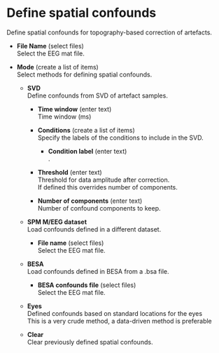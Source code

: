# Define spatial confounds  
Define spatial confounds for topography-based correction of artefacts.   

* **File Name** (select files)  
Select the EEG mat file.   

* **Mode** (create a list of items)  
Select methods for defining spatial confounds.   

    * **SVD**   
    Define confounds from SVD of artefact samples.   

        * **Time window** (enter text)  
        Time window (ms)   

        * **Conditions** (create a list of items)  
        Specify the labels of the conditions to include in the SVD.   

            * **Condition label** (enter text)  
            .   

        * **Threshold** (enter text)  
        Threshold for data amplitude after correction.   
        If defined this overrides number of components.   

        * **Number of components** (enter text)  
        Number of confound components to keep.   

    * **SPM M/EEG dataset**   
    Load confounds defined in a different dataset.   

        * **File name** (select files)  
        Select the EEG mat file.   

    * **BESA**   
    Load confounds defined in BESA from a .bsa file.   

        * **BESA confounds file** (select files)  
        Select the EEG mat file.   

    * **Eyes**   
    Defined confounds based on standard locations for the eyes   
    This is a very crude method, a data-driven method is preferable   

    * **Clear**   
    Clear previously defined spatial confounds.   
